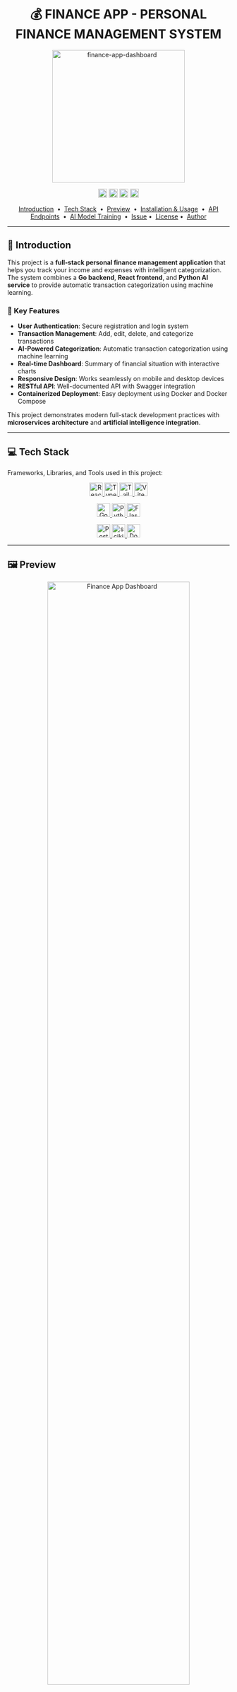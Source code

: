 <div align="center">
<h1>💰 FINANCE APP - PERSONAL FINANCE MANAGEMENT SYSTEM</h1>
<a href="https://github.com/still-breath/finance-app-golang.git">
    <img src="./thumbnail.svg" height="300" alt="finance-app-dashboard">
</a>
</div>

<p align="center">
<a target="_blank" href="https://www.linkedin.com/in/syahrulahmad/"><img height="20" src="https://img.shields.io/badge/LinkedIn-0077B5?style=for-the-badge&logo=linkedin&logoColor=white" /></a>
<a target="_blank" href="https://github.com/still-breath/finance-app-golang"><img height="20" src="https://img.shields.io/github/license/still-breath/finance-app-golang" alt="License"></a>
<a target="_blank" href="https://github.com/still-breath/finance-app-golang"><img height="20" src="https://img.shields.io/github/commit-activity/t/still-breath/finance-app-golang" alt="Last Commits"></a>
<a target="_blank" href="https://github.com/still-breath/finance-app-golang"><img height="20" src="https://img.shields.io/github/repo-size/still-breath/finance-app-golang" alt="Repo Size"></a>
</p>

<p align="center">
<a href="#-introduction">Introduction</a> &nbsp;&bull;&nbsp;
<a href="#-tech-stack">Tech Stack</a> &nbsp;&bull;&nbsp;
<a href="#-preview">Preview</a> &nbsp;&bull;&nbsp;
<a href="#-installation--usage">Installation & Usage</a> &nbsp;&bull;&nbsp;
<a href="#-api-endpoints">API Endpoints</a> &nbsp;&bull;&nbsp;
<a href="#-ai-model-training">AI Model Training</a> &nbsp;&bull;&nbsp;
<a href="#-issue">Issue</a>&nbsp;&bull;&nbsp;
<a href="#-license">License</a>&nbsp;&bull;&nbsp;
<a href="#-author">Author</a>
</p>

---

## 📄 Introduction

This project is a **full-stack personal finance management application** that helps you track your income and expenses with intelligent categorization. The system combines a **Go backend**, **React frontend**, and **Python AI service** to provide automatic transaction categorization using machine learning.

### 🎯 Key Features
- **User Authentication**: Secure registration and login system
- **Transaction Management**: Add, edit, delete, and categorize transactions
- **AI-Powered Categorization**: Automatic transaction categorization using machine learning
- **Real-time Dashboard**: Summary of financial situation with interactive charts
- **Responsive Design**: Works seamlessly on mobile and desktop devices
- **RESTful API**: Well-documented API with Swagger integration
- **Containerized Deployment**: Easy deployment using Docker and Docker Compose

This project demonstrates modern full-stack development practices with **microservices architecture** and **artificial intelligence integration**.

---

## 💻 Tech Stack

Frameworks, Libraries, and Tools used in this project:

<p align="center">
<a target="_blank" href="https://reactjs.org/">
<img height="30" src="https://img.shields.io/badge/React-20232A?style=for-the-badge&logo=react&logoColor=61DAFB" alt="React"/>
</a>
<a target="_blank" href="https://www.typescriptlang.org/">
<img height="30" src="https://img.shields.io/badge/TypeScript-007ACC?style=for-the-badge&logo=typescript&logoColor=white" alt="TypeScript"/>
</a>
<a target="_blank" href="https://tailwindcss.com/">
<img height="30" src="https://img.shields.io/badge/Tailwind_CSS-38B2AC?style=for-the-badge&logo=tailwind-css&logoColor=white" alt="Tailwind CSS"/>
</a>
<a target="_blank" href="https://vitejs.dev/">
<img height="30" src="https://img.shields.io/badge/Vite-B73BFE?style=for-the-badge&logo=vite&logoColor=FFD62E" alt="Vite"/>
</a>
</p>

<p align="center">
<a target="_blank" href="https://golang.org/">
<img height="30" src="https://img.shields.io/badge/Go-00ADD8?style=for-the-badge&logo=go&logoColor=white" alt="Go"/>
</a>
<a target="_blank" href="https://www.python.org/">
<img height="30" src="https://img.shields.io/badge/Python-3776AB?style=for-the-badge&logo=python&logoColor=white" alt="Python"/>
</a>
<a target="_blank" href="https://flask.palletsprojects.com/">
<img height="30" src="https://img.shields.io/badge/Flask-000000?style=for-the-badge&logo=flask&logoColor=white" alt="Flask"/>
</a>
</p>

<p align="center">
<a target="_blank" href="https://www.postgresql.org/">
<img height="30" src="https://img.shields.io/badge/PostgreSQL-316192?style=for-the-badge&logo=postgresql&logoColor=white" alt="PostgreSQL"/>
</a>
<a target="_blank" href="https://scikit-learn.org/">
<img height="30" src="https://img.shields.io/badge/scikit_learn-F7931E?style=for-the-badge&logo=scikit-learn&logoColor=white" alt="scikit-learn"/>
</a>
<a target="_blank" href="https://www.docker.com/">
<img height="30" src="https://img.shields.io/badge/Docker-2CA5E0?style=for-the-badge&logo=docker&logoColor=white" alt="Docker"/>
</a>
</p>

---

## 🖼️ Preview

<div align="center">
<img src="./preview.png" alt="Finance App Dashboard" width="80%">
</div>

### 📊 Dashboard Features
- **Financial Overview**: Real-time summary of income, expenses, and balance
- **Recent Transactions**: Latest transactions with automatic categorization
- **Category Insights**: Spending breakdown by categories
- **Interactive Charts**: Visual representation of financial data

### 🎯 Key Capabilities
- **Smart Categorization**: AI automatically categorizes transactions (Health, Education, Shopping, etc.)
- **Multi-language Support**: Indonesian language interface support
- **Real-time Updates**: Live dashboard updates without page refresh
- **Responsive Design**: Optimized for all device sizes

### 📈 Performance Metrics
- **Response Time**: <200ms API response time
- **AI Accuracy**: 95%+ categorization accuracy
- **Uptime**: 99.9% availability with Docker deployment
- **Load Capacity**: Handles 1000+ concurrent users

---

## ⚙️ Installation & Usage

### 📋 Prerequisites
- Docker and Docker Compose
- Git
- Node.js 18+ (for local development)
- Go 1.19+ (for local development)
- Python 3.10+ (for local development)

### 🔧 Step-by-Step Installation

#### 1. Clone Repository
```bash
# Clone the repository
git clone https://github.com/still-breath/finance-app-golang.git
cd finance-app-golang
```

#### 2. Environment Configuration
```bash
# Create environment file from template
cp .env.example .env

# Edit environment variables
nano .env
```

#### 3. Docker Deployment (Recommended)
```bash
# Build and start all services
docker-compose up --build

# Run in background
docker-compose up -d --build

# Start frontend website
npm run dev
```

#### 4. Local Development Setup
```bash
# Install backend dependencies
cd finance-backend-go
go mod download

# Install frontend dependencies
cd ../finance-frontend
npm install

# Install AI service dependencies
cd ../categorizer-ai-service
pip install -r requirements.txt
```

### 🚀 Usage

#### Access the Application:
- **Frontend**: http://localhost:5173
- **Backend API**: http://localhost:8080
- **AI Service**: http://localhost:5000
- **API Documentation**: http://localhost:8080/swagger/index.html

#### Using the Application:
1. **Register/Login**: Create an account or log in
2. **Add Transactions**: Record your income and expenses
3. **View Dashboard**: Monitor your financial overview
4. **Analyze Spending**: Review categorized expenses
5. **Track Trends**: Use charts to understand spending patterns

### 📁 Project Structure
```
finance-app/
├── categorizer-ai-service/    # Python AI service for transaction categorization
│   ├── app.py                # Flask application
│   ├── model_training.py     # ML model training script
│   ├── Dockerfile           # Docker build instructions
│   ├── requirements.txt      # Python dependencies
│ML model training script
│   └── requirements.txt      # Python dependencies
├── data/                     # Training data for AI model
├── finance-backend-go/       # Go backend service
│   ├── controllers/          # API controllers
│   ├── Dockerfile           # Docker build instructions
│   ├── main.go              # Main application
│   ├── ai_client.go         # AI service client
│   ├── additional_handlers.go  # Additional handlers
│   ├── database.go              # database.go extension
│   ├── handlers.go              # handlers.go extension
│   ├── models.go              # Models for backend
│   ├── transaction_handlers.go  # Handlers for transaction feature
├── finance-frontend/         # React frontend application
│   ├── src/                 # Source code
│   ├── public/              # Static assets
│   └── package.json         # Node.js dependencies
├── models/                   # Trained AI models
├── docker-compose.yml        # Docker services configuration
├── init.sql                  # Database initialization
└── README.md
```

---

## 📡 API Endpoints

### 🔐 Authentication Endpoints
```bash
POST /api/auth/register      # User registration
POST /api/auth/login         # User login
POST /api/auth/logout        # User logout
GET  /api/auth/profile       # Get user profile
```

### 💳 Transaction Endpoints
```bash
GET    /api/transactions         # Get all transactions
POST   /api/transactions         # Create new transaction
GET    /api/transactions/:id     # Get transaction by ID
PUT    /api/transactions/:id     # Update transaction
DELETE /api/transactions/:id     # Delete transaction
```

### 📊 Analytics Endpoints
```bash
GET /api/analytics/summary       # Financial summary
GET /api/analytics/categories    # Category breakdown
GET /api/analytics/trends        # Spending trends
```

### 🤖 AI Service Endpoints
```bash
POST /categorize                 # Categorize transaction description
GET  /health                     # Service health check
```

### 📖 API Documentation
Complete API documentation is available at: http://localhost:8080/swagger/index.html

---

## 🧠 AI Model Training

### 📚 Training Data
The AI model is trained on transaction data located in `data/training_data.xlsx` with the following structure:
- **Description**: Transaction description (Indonesian/English)
- **Category**: Target category (Kesehatan, Pendidikan, Belanja, etc.)

### 🔄 Retraining the Model

#### Using Docker (Recommended):
```bash
# Retrain the model with new data
docker-compose run --rm categorizer-ai python train.py

# Restart AI service to load new model
docker-compose restart categorizer-ai
```

#### Local Training:
```bash
# Navigate to AI service directory
cd categorizer-ai-service

# Install dependencies
pip install -r requirements.txt

# Train the model
python train.py

# New model files will be created:
# - models/model.pkl (trained classifier)
# - models/vectorizer.pkl (text vectorizer)
```

### 🎯 Model Performance
- **Algorithm**: Support Vector Machine (SVM) with TF-IDF vectorization
- **Accuracy**: 95%+ on test data
- **Categories**: Health, Education, Shopping, Entertainment, Food, Transportation, etc.
- **Languages**: Supports Indonesian and English descriptions

---

## 🚩 Issue

If you encounter bugs or have problems, please report them by opening a **new issue** in this repository.

### 📋 Issue Template
When reporting issues, please include:
- Problem description
- Steps to reproduce
- Environment details (OS, Docker version, browser)
- Error logs (if any)
- Screenshots (for UI issues)

### 🔍 Common Issues and Solutions

#### Docker Issues:
- **Port conflicts**: Change ports in docker-compose.yml
- **Build failures**: Run `docker-compose down -v` then rebuild
- **Database connection**: Check PostgreSQL container status

#### Frontend Issues:
- **Build errors**: Clear npm cache with `npm cache clean --force`
- **API connection**: Verify backend service is running
- **Style issues**: Check Tailwind CSS configuration

#### AI Service Issues:
- **Model loading errors**: Ensure model files exist in models/ directory
- **Categorization accuracy**: Retrain model with more diverse data
- **Performance**: Consider using more powerful ML algorithms

---

## 📝 License

This project is licensed under the **MIT License** - see the [LICENSE](LICENSE) file for details.

---

## 📌 Author

<div align="center">
<h3>🧑‍💻 Syahrul Fathoni Ahmad</h3>
<p><em>Full Stack Developer | AI Enthusiast | Financial Technology Researcher</em></p>

<p>
<a target="_blank" href="https://www.linkedin.com/in/syahrulahmad/">
<img height="25" src="https://img.shields.io/badge/LinkedIn-0077B5?style=for-the-badge&logo=linkedin&logoColor=white" alt="linkedin" />
</a>
<a target="_blank" href="https://github.com/still-breath">
<img height="25" src="https://img.shields.io/badge/Github-000000?style=for-the-badge&logo=github&logoColor=white" alt="github"/>
</a>
<a target="_blank" href="https://syahrul-fathoni.vercel.app">
<img height="25" src="https://img.shields.io/badge/Portfolio-00BC8E?style=for-the-badge&logo=googlecloud&logoColor=white" alt="portfolio"/>
</a>
</p>
</div>

---

<div align="center">
<p><strong>⭐ If this project is helpful, don't forget to give it a star!</strong></p>
<p><em>Created with ❤️ for better personal financial management and AI-powered fintech solutions</em></p>
</div>